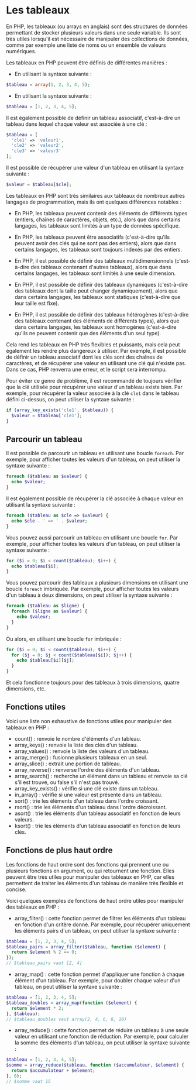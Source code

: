 # Les tableaux

En PHP, les tableaux (ou arrays en anglais) sont des structures de données permettant de stocker plusieurs valeurs dans une seule variable. Ils sont très utiles lorsqu'il est nécessaire de manipuler des collections de données, comme par exemple une liste de noms ou un ensemble de valeurs numériques.

Les tableaux en PHP peuvent être définis de différentes manières :

- En utilisant la syntaxe suivante :

```php
$tableau = array(1, 2, 3, 4, 5);
```

- En utilisant la syntaxe suivante :

```php
$tableau = [1, 2, 3, 4, 5];
```

Il est également possible de définir un tableau associatif, c'est-à-dire un tableau dans lequel chaque valeur est associée à une clé :

```php
$tableau = [
  'cle1' => 'valeur1',
  'cle2' => 'valeur2',
  'cle3' => 'valeur3'
];
```

Il est possible de récupérer une valeur d'un tableau en utilisant la syntaxe suivante :

```php
$valeur = $tableau[$cle];
```

Les tableaux en PHP sont très similaires aux tableaux de nombreux autres langages de programmation, mais ils ont quelques différences notables :

- En PHP, les tableaux peuvent contenir des éléments de différents types (entiers, chaînes de caractères, objets, etc.), alors que dans certains langages, les tableaux sont limités à un type de données spécifique.

- En PHP, les tableaux peuvent être associatifs (c'est-à-dire qu'ils peuvent avoir des clés qui ne sont pas des entiers), alors que dans certains langages, les tableaux sont toujours indexés par des entiers.

- En PHP, il est possible de définir des tableaux multidimensionnels (c'est-à-dire des tableaux contenant d'autres tableaux), alors que dans certains langages, les tableaux sont limités à une seule dimension.

- En PHP, il est possible de définir des tableaux dynamiques (c'est-à-dire des tableaux dont la taille peut changer dynamiquement), alors que dans certains langages, les tableaux sont statiques (c'est-à-dire que leur taille est fixe).

- En PHP, il est possible de définir des tableaux hétérogènes (c'est-à-dire des tableaux contenant des éléments de différents types), alors que dans certains langages, les tableaux sont homogènes (c'est-à-dire qu'ils ne peuvent contenir que des éléments d'un seul type).

Cela rend les tableaux en PHP très flexibles et puissants, mais cela peut également les rendre plus dangereux à utiliser. Par exemple, il est possible de définir un tableau associatif dont les clés sont des chaînes de caractères, et de récupérer une valeur en utilisant une clé qui n'existe pas. Dans ce cas, PHP renverra une erreur, et le script sera interrompu.

Pour éviter ce genre de problème, il est recommandé de toujours vérifier que la clé utilisée pour récupérer une valeur d'un tableau existe bien. Par exemple, pour récupérer la valeur associée à la clé `cle1` dans le tableau défini ci-dessus, on peut utiliser la syntaxe suivante :

```php
if (array_key_exists('cle1', $tableau)) {
  $valeur = $tableau['cle1'];
}
```

## Parcourir un tableau

Il est possible de parcourir un tableau en utilisant une boucle `foreach`. Par exemple, pour afficher toutes les valeurs d'un tableau, on peut utiliser la syntaxe suivante :

```php
foreach ($tableau as $valeur) {
  echo $valeur;
}
```

Il est également possible de récupérer la clé associée à chaque valeur en utilisant la syntaxe suivante :

```php
foreach ($tableau as $cle => $valeur) {
  echo $cle . ' => ' . $valeur;
}
```

Vous pouvez aussi parcourir un tableau en utilisant une boucle `for`. Par exemple, pour afficher toutes les valeurs d'un tableau, on peut utiliser la syntaxe suivante :

```php
for ($i = 0; $i < count($tableau); $i++) {
  echo $tableau[$i];
}
```

Vous pouvez parcourir des tableaux a plusieurs dimensions en utilisant une boucle `foreach` imbriquée. Par exemple, pour afficher toutes les valeurs d'un tableau à deux dimensions, on peut utiliser la syntaxe suivante :

```php
foreach ($tableau as $ligne) {
  foreach ($ligne as $valeur) {
    echo $valeur;
  }
}
```

Ou alors, en utilisant une boucle `for` imbriquée :

```php
for ($i = 0; $i < count($tableau); $i++) {
  for ($j = 0; $j < count($tableau[$i]); $j++) {
    echo $tableau[$i][$j];
  }
}
```

Et cela fonctionne toujours pour des tableaux à trois dimensions, quatre dimensions, etc.

## Fonctions utiles

Voici une liste non exhaustive de fonctions utiles pour manipuler des tableaux en PHP :

- count() : renvoie le nombre d'éléments d'un tableau.
- array_keys() : renvoie la liste des clés d'un tableau.
- array_values() : renvoie la liste des valeurs d'un tableau.
- array_merge() : fusionne plusieurs tableaux en un seul.
- array_slice() : extrait une portion de tableau.
- array_reverse() : renverse l'ordre des éléments d'un tableau.
- array_search() : recherche un élément dans un tableau et renvoie sa clé s'il est trouvé, ou false s'il n'est pas trouvé.
- array_key_exists() : vérifie si une clé existe dans un tableau.
- in_array() : vérifie si une valeur est présente dans un tableau.
- sort() : trie les éléments d'un tableau dans l'ordre croissant.
- rsort() : trie les éléments d'un tableau dans l'ordre décroissant.
- asort() : trie les éléments d'un tableau associatif en fonction de leurs valeurs.
- ksort() : trie les éléments d'un tableau associatif en fonction de leurs clés.

## Fonctions de plus haut ordre

Les fonctions de haut ordre sont des fonctions qui prennent une ou plusieurs fonctions en argument, ou qui retournent une fonction. Elles peuvent être très utiles pour manipuler des tableaux en PHP, car elles permettent de traiter les éléments d'un tableau de manière très flexible et concise.

Voici quelques exemples de fonctions de haut ordre utiles pour manipuler des tableaux en PHP :

- array_filter() : cette fonction permet de filtrer les éléments d'un tableau en fonction d'un critère donné. Par exemple, pour récupérer uniquement les éléments pairs d'un tableau, on peut utiliser la syntaxe suivante :

```php
$tableau = [1, 2, 3, 4, 5];
$tableau_pairs = array_filter($tableau, function ($element) {
  return $element % 2 == 0;
});
// $tableau_pairs vaut [2, 4]
```

- array_map() : cette fonction permet d'appliquer une fonction à chaque élément d'un tableau. Par exemple, pour doubler chaque valeur d'un tableau, on peut utiliser la syntaxe suivante :

```php
$tableau = [1, 2, 3, 4, 5];
$tableau_doubles = array_map(function ($element) {
  return $element * 2;
}, $tableau);
// $tableau_doubles vaut array(2, 4, 6, 8, 10)
```

- array_reduce() : cette fonction permet de réduire un tableau à une seule valeur en utilisant une fonction de réduction. Par exemple, pour calculer la somme des éléments d'un tableau, on peut utiliser la syntaxe suivante :

```php
$tableau = [1, 2, 3, 4, 5];
$somme = array_reduce($tableau, function ($accumulateur, $element) {
  return $accumulateur + $element;
}, 0);
// $somme vaut 15
```
